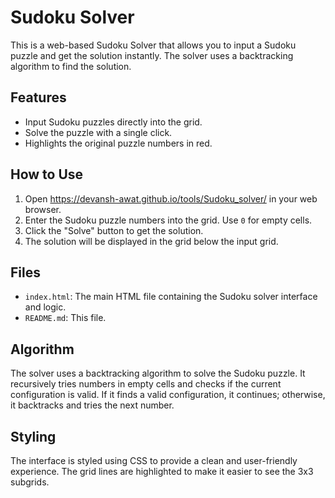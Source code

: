 # Sudoku Solver

This is a web-based Sudoku Solver that allows you to input a Sudoku puzzle and get the solution instantly. The solver uses a backtracking algorithm to find the solution.

## Features

- Input Sudoku puzzles directly into the grid.
- Solve the puzzle with a single click.
- Highlights the original puzzle numbers in red.

## How to Use

1. Open https://devansh-awat.github.io/tools/Sudoku_solver/ in your web browser.
2. Enter the Sudoku puzzle numbers into the grid. Use `0` for empty cells.
3. Click the "Solve" button to get the solution.
4. The solution will be displayed in the grid below the input grid.

## Files

- `index.html`: The main HTML file containing the Sudoku solver interface and logic.
- `README.md`: This file.

## Algorithm

The solver uses a backtracking algorithm to solve the Sudoku puzzle. It recursively tries numbers in empty cells and checks if the current configuration is valid. If it finds a valid configuration, it continues; otherwise, it backtracks and tries the next number.

## Styling

The interface is styled using CSS to provide a clean and user-friendly experience. The grid lines are highlighted to make it easier to see the 3x3 subgrids.